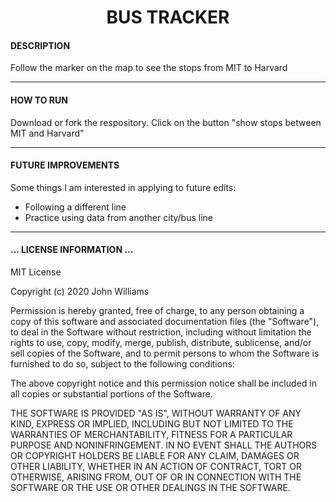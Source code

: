 <div align='center'>

# BUS TRACKER
</div>
 
  #### DESCRIPTION

 Follow the marker on the map to see the stops from MIT to Harvard
 
  ***
    
  #### HOW TO RUN
  
  Download or fork the respository. 
  Click on the button "show stops between MIT and Harvard"
  
  ***
    
  #### FUTURE IMPROVEMENTS
  
  Some things I am interested in applying to future edits:
  
  - Following a different line
  - Practice using data from another city/bus line

 ***


  #### ... LICENSE INFORMATION ...
  
MIT License

Copyright (c) 2020 John Williams

Permission is hereby granted, free of charge, to any person obtaining a copy
of this software and associated documentation files (the "Software"), to deal
in the Software without restriction, including without limitation the rights
to use, copy, modify, merge, publish, distribute, sublicense, and/or sell
copies of the Software, and to permit persons to whom the Software is
furnished to do so, subject to the following conditions:

The above copyright notice and this permission notice shall be included in all
copies or substantial portions of the Software.

THE SOFTWARE IS PROVIDED "AS IS", WITHOUT WARRANTY OF ANY KIND, EXPRESS OR
IMPLIED, INCLUDING BUT NOT LIMITED TO THE WARRANTIES OF MERCHANTABILITY,
FITNESS FOR A PARTICULAR PURPOSE AND NONINFRINGEMENT. IN NO EVENT SHALL THE
AUTHORS OR COPYRIGHT HOLDERS BE LIABLE FOR ANY CLAIM, DAMAGES OR OTHER
LIABILITY, WHETHER IN AN ACTION OF CONTRACT, TORT OR OTHERWISE, ARISING FROM,
OUT OF OR IN CONNECTION WITH THE SOFTWARE OR THE USE OR OTHER DEALINGS IN THE
SOFTWARE.
  
 
